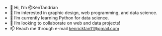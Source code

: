 - 👋 Hi, I’m @KenTandrian
- 👀 I’m interested in graphic design, web programming, and data science.
- 🌱 I’m currently learning Python for data science.
- 💞️ I’m looking to collaborate on web and data projects!
- 📫 Reach me through e-mail kenricktan11@gmail.com

<!---
KenTandrian/KenTandrian is a ✨ special ✨ repository because its `README.md` (this file) appears on your GitHub profile.
You can click the Preview link to take a look at your changes.
--->
